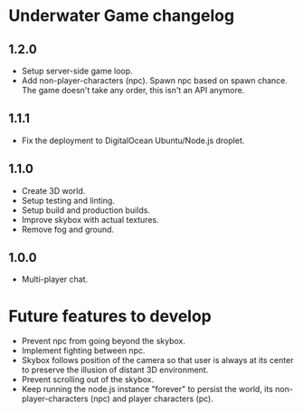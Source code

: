 # Underwater Game changelog

## 1.2.0
- Setup server-side game loop.
- Add non-player-characters (npc). Spawn npc based on spawn chance. The game doesn't take any order, this isn't an API anymore.

## 1.1.1
- Fix the deployment to DigitalOcean Ubuntu/Node.js droplet.

## 1.1.0
- Create 3D world.
- Setup testing and linting.
- Setup build and production builds.
- Improve skybox with actual textures.
- Remove fog and ground.

## 1.0.0
- Multi-player chat.

# Future features to develop
- Prevent npc from going beyond the skybox.
- Implement fighting between npc.
- Skybox follows position of the camera so that user is always at its center to preserve the illusion of distant 3D environment.
- Prevent scrolling out of the skybox.
- Keep running the node.js instance "forever" to persist the world, its non-player-characters (npc) and player characters (pc).
